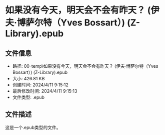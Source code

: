 ﻿# 如果没有今天，明天会不会有昨天？ (伊夫·博萨尔特（Yves Bossart）) (Z-Library).epub

## 文件信息
- 路径: 00-temp\如果没有今天，明天会不会有昨天？ (伊夫·博萨尔特（Yves Bossart）) (Z-Library).epub
- 大小: 426.81 KB
- 创建时间: 2024/4/11 9:15:12
- 最后修改时间: 2024/4/11 9:15:13
- 文件类型: .epub

## 文件描述
这是一个.epub类型的文件。

